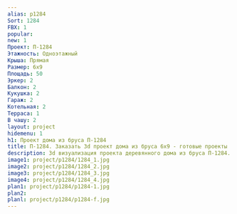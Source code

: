 ```yaml
---
alias: p1284
Sort: 1284
FBX: 1
popular: 
new: 1
Проект: П-1284
Этажность: Одноэтажный
Крыша: Прямая
Размер: 6х9
Площадь: 50
Эркер: 2
Балкон: 2
Кукушка: 2
Гараж: 2
Котельная: 2
Терраса: 1
В чашу: 2
layout: project
hidemenu: 1
h1: Проект дома из бруса П-1284
title: П-1284. Заказать 3d проект дома из бруса 6х9 - готовые проекты
description: 3d визуализация проекта деревянного дома из бруса П-1284. Площадь 50 м2, размер 6х9. Вы можете внести любые изменения в проект.
image1: project/p1284/1284_1.jpg
image2: project/p1284/1284_2.jpg
image3: project/p1284/1284_3.jpg
image4: project/p1284/1284_4.jpg
plan1: project/p1284/p1284-1.jpg
plan2: 
planl: project/p1284/p1284-f.jpg
---
```

